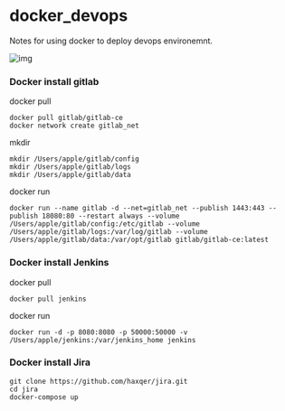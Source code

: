 # docker_devops

Notes for using docker to deploy devops environemnt.

![img](https://img-blog.csdnimg.cn/20181114170553871.png?x-oss-process=image/watermark,type_ZmFuZ3poZW5naGVpdGk,shadow_10,text_aHR0cHM6Ly9ibG9nLmNzZG4ubmV0L2x5ZnF5cg==,size_16,color_FFFFFF,t_70)

### Docker install gitlab
docker pull
```shell
docker pull gitlab/gitlab-ce
docker network create gitlab_net
```
mkdir
```shell
mkdir /Users/apple/gitlab/config
mkdir /Users/apple/gitlab/logs
mkdir /Users/apple/gitlab/data
```
docker run
```shell
docker run --name gitlab -d --net=gitlab_net --publish 1443:443 --publish 18080:80 --restart always --volume /Users/apple/gitlab/config:/etc/gitlab --volume /Users/apple/gitlab/logs:/var/log/gitlab --volume /Users/apple/gitlab/data:/var/opt/gitlab gitlab/gitlab-ce:latest
```

### Docker install Jenkins 

docker pull
```
docker pull jenkins
```

docker run
```
docker run -d -p 8080:8080 -p 50000:50000 -v /Users/apple/jenkins:/var/jenkins_home jenkins
```

### Docker install Jira

```
git clone https://github.com/haxqer/jira.git
cd jira 
docker-compose up
```
